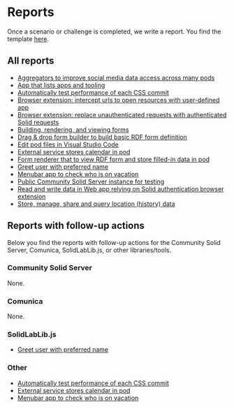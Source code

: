# Reports

Once a scenario or challenge is completed, we write a report.
You find the template [here](template.md).

## All reports

- [Aggregators to improve social media data access across many pods](./aggregators-to-improve-social-media-data-access-across-many-pods.md)
- [App that lists apps and tooling](./app-that-lists-apps-and-tooling.md)
- [Automatically test performance of each CSS commit](./automatically-test-performance-of-each-css-commit.md)
- [Browser extension: intercept urls to open resources with user-defined app](./browser-extension-intercepting-urls-to-open-resources-with-user-defined-app.md)
- [Browser extension: replace unauthenticated requests with authenticated Solid requests](./browser-extension-replace-unauthenticated-requests-with-authenticated-solid-requests.md)
- [Building, rendering, and viewing forms](./building-rendering-viewing-forms.md)
- [Drag & drop form builder to build basic RDF form definition](./drag-drop-form-builder-to-build-basic-rdf-form-definition.md)
- [Edit pod files in Visual Studio Code](./edit-pod-files-in-vs-code.md)
- [External service stores calendar in pod](./external-service-stores-calendar-in-pod.md)
- [Form renderer that to view RDF form and store filled-in data in pod](./form-renderer-to-view-form-store-data.md)
- [Greet user with preferred name](./greet-user-with-their-preferred-name.md)
- [Menubar app to check who is on vacation](./menubar-app-to-check-who-is-on-vacation.md)
- [Public Community Solid Server instance for testing](./public-css-instance-for-testing.md)
- [Read and write data in Web app relying on Solid authentication browser extension](./read-and-write-data-in-web-app-relying-on-solid-authentication-browser-extension.md)
- [Store, manage, share and query location (history) data](./store-manage-share-and-query-location-history-data.md)

## Reports with follow-up actions

Below you find the reports with follow-up actions for
the Community Solid Server, Comunica, SolidLabLib.js, or other libraries/tools.

### Community Solid Server

None.

### Comunica

None.

### SolidLabLib.js

- [Greet user with preferred name](./greet-user-with-their-preferred-name.md)

### Other

- [Automatically test performance of each CSS commit](./automatically-test-performance-of-each-css-commit.md)
- [External service stores calendar in pod](./external-service-stores-calendar-in-pod.md)
- [Menubar app to check who is on vacation](./menubar-app-to-check-who-is-on-vacation.md)

